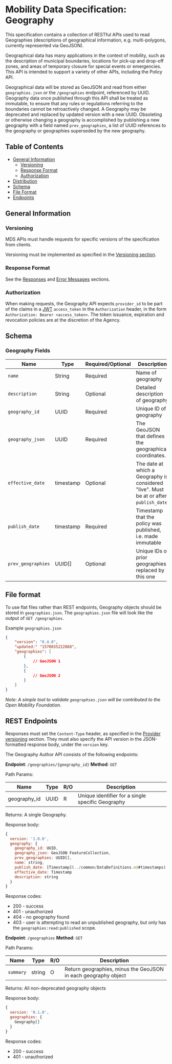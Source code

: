 # Mobility Data Specification: Geography

This specification contains a collection of RESTful APIs used to read Geographies (descriptions of geographical information, e.g. multi-polygons, currently represented via GeoJSON).

Geographical data has many applications in the context of mobility, such as the description of municipal boundaries, locations for pick-up and drop-off zones, and areas of temporary closure for special events or emergencies.  This API is intended to support a variety of other APIs, including the Policy API.

Geographical data will be stored as GeoJSON and read from either `geographies.json` or the `/geographies` endpoint, referenced by UUID. Geography data once published through this API shall be treated as immutable, to ensure that any rules or regulations referring to the boundaries cannot be retroactively changed.  A Geography may be deprecated and replaced by updated version with a new UUID.
Obsoleting or otherwise changing a geography is accomplished by publishing a new geography with a field named `prev_geographies`, a list of UUID references to the geography or geographies superseded by the new geography.

## Table of Contents

* [General Information](#general-information)
   * [Versioning](#versioning)
   * [Response Format](#repsonse-format)
   * [Authorization](#authorization)
* [Distribution](#distribution)
* [Schema](#schema)
* [File Format](#file-format)
* [Endpoints](#endpoints)

## General Information

### Versioning

MDS APIs must handle requests for specific versions of the specification from clients.

Versioning must be implemented as specified in the [Versioning section][versioning].

### Response Format

See the [Responses][responses] and [Error Messages][error-messages] sections.

### Authorization

When making requests, the Geography API expects `provider_id` to be part of the claims in a [JWT](https://jwt.io/) `access_token` in the `Authorization` header, in the form `Authorization: Bearer <access_token>`. The token issuance, expiration and revocation policies are at the discretion of the Agency.

<a name="schema"></a>

## Schema

<a name="geography-fields"></a>

### Geography Fields

| Name               | Type      | Required/Optional | Description                                                                         |
| ----------------   | --------- | --- | ----------------------------------------------------------------------------------- |
| `name`             | String    | Required   | Name of geography                                                                      |
| `description`      | String    | Optional   | Detailed description of geography                                                                      |
| `geography_id`     | UUID      | Required   | Unique ID of geography                                                                 |
| `geography_json`   | UUID      | Required   | The GeoJSON that defines the geographical coordinates.
| `effective_date`   | timestamp | Optional   | The date at which a Geography is considered "live".  Must be at or after `publish_date`.
| `publish_date`     | timestamp | Required   | Timestamp that the policy was published, i.e. made immutable                                             |
| `prev_geographies` | UUID[]    | Optional   | Unique IDs of prior geographies replaced by this one                                   |

<a name="file-format"></a>

## File format

To use flat files rather than REST endpoints, Geography objects should be stored in `geographies.json`.  The `geographies.json` file will look like the output of `GET /geographies`.  

Example `geographies.json`
```json
{
    "version": "0.4.0",
    "updated:" "1570035222868",
    "geographies": [
        {
            // GeoJSON 1
        },
        {
            // GeoJSON 2
        }
    ]
}
```

_Note: A simple tool to validate `geographies.json` will be contributed to the Open Mobility Foundation._

<a name="endpoints"></a>

## REST Endpoints

Responses must set the `Content-Type` header, as specified in the [Provider versioning](../provider/README.md#versioning) section. They must also specify the API version in the JSON-formatted response body, under the `version` key.

The Geography Author API consists of the following endpoints:

**Endpoint**:  `/geographies/{geography_id}`
**Method**: `GET`

Path Params:

| Name          | Type | R/O | Description                                       |
| ------------- | ---- | --- | --------------------------------------------------- |
| geography_id  | UUID | R   | Unique identifier for a single specific Geography |

Returns: A single Geography.  

Response body:
```js
{
  version: '1.0.0',
  geography: {
    geography_id: UUID,
    geography_json: GeoJSON FeatureCollection,
    prev_geographies: UUID[],
    name: string,
    publish_date: [Timestamp](../common/DataDefinitions.md#timestamps)
    effective_date: Timestamp
    description: string
  } 
}
```

Response codes:
- 200 - success
- 401 - unauthorized
- 404 - no geography found
- 403 - user is attempting to read an unpublished geography, but only has the `geographies:read:published` scope.

**Endpoint**:  `/geographies`
**Method**: `GET`

Path Params: 

| Name         | Type      | R/O | Description                                    |
| ------------ | --------- | --- | ---------------------------------------------- |
| `summary`    | string    | O   | Return geographies, minus the GeoJSON in each geography object     |

Returns: All non-deprecated geography objects

Response body:
```js
{
  version: '0.1.0',
  geographies: {
    Geography[]
  } 
}
```

Response codes:
- 200 - success
- 401 - unauthorized

[error-messages]: /general-information.md#error-messages
[responses]: /general-information.md#responses
[ts]: /general-information.md#timestamps
[versioning]: /general-information.md#versioning